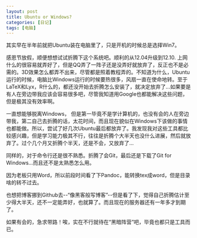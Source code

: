 ```yaml
---
layout: post
title: Ubuntu or Windows?
categories: [日记]
tags: [电脑]
---
```

其实早在半年前就把Ubuntu装在电脑里了，只是开机的时候总是选择Win7。

感恩节放假，顺便想想试试折腾下这个系统吧。顺利的从12.04升级到12.10. 上网什么的很容易就弄好了，但是QQ弄了一阵子还是没弄好就放弃了，反正也不是必需的。3D效果怎么都弄不出来，尽管都是照着教程弄的。不知道为什么，Ubuntu运行的时候，电脑比Windows运行的时候要热很多，风扇一直在使命地转。至于LaTeX和Lyx，R什么的，都还没开始去折腾怎么安装了，就决定放弃了...如果要是有人在旁边带我应该会容易很多吧，尽管我知道用Google也都能解决这些问题，但是极其没有效率啊。

一直想能够脱离Windows， 但是第一毕竟不是学计算机的，也没有会的人在旁边带我，第二自己去折腾的话，太花时间，而且现在貌似在Windows下该做的事情也都能做。所以，尝试了好几次Ubuntu最后都放弃了。我发现我对这些工具都比较感兴趣，但是学习能力极其不行，往往是折腾个大半天也没什么进展，然后就放弃了。过个几个月又折腾个半天，还是不会，又放弃了...

同样的，对于命令行还是很不熟悉。折腾了会Git，最后还是下载了Git for Windows...而且还不是太熟悉怎么用。

因为老板只用Word，所以前段时间看了下Pandoc，能转换tex成word，但是目录啥的转不过去。

也想把博客挪到Github去--“像黑客般写博客”--但是看了下，觉得自己折腾估计至少得大半天，还不一定能弄好，也就算了。而且现在的服务器还有一年多才到期了。

如果有会的，急求带路！唉，实在不行就待在“黑暗阵营”吧，毕竟也都只是工具而已。
